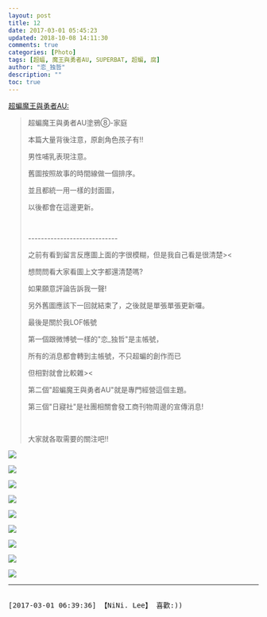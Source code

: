 ```yaml
---
layout: post
title: 12
date: 2017-03-01 05:45:23
updated: 2018-10-08 14:11:30
comments: true
categories: [Photo]
tags: [超蝠, 魔王與勇者AU, SUPERBAT, 超蝙, 腐]
author: "恋_独哲"
description: ""
toc: true
---
```


<p reblogfrom="reblogfrom"  ><a target="_blank" href="http://superbatdemogorgonandthebrave.lofter.com/post/1eb6db1d_e774ab8"  >超蝙魔王與勇者AU:</a></p> 
<blockquote> 
 <p>超蝙魔王與勇者AU塗鴉⑧-家庭</p> 
 <p>本篇大量背後注意，原創角色孩子有!!</p> 
 <p>男性哺乳表現注意。</p> 
 <p>舊圖按照故事的時間線做一個排序。</p> 
 <p>並且都統一用一樣的封面圖，</p> 
 <p>以後都會在這邊更新。</p> 
 <p><br /></p> 
 <p>----------------------------</p> 
 <p>之前有看到留言反應圖上面的字很模糊，但是我自己看是很清楚&gt;&lt;</p> 
 <p>想問問看大家看圖上文字都還清楚嗎?</p> 
 <p>如果願意評論告訴我一聲!</p> 
 <p>另外舊圖應該下一回就結束了，之後就是單張單張更新囉。</p> 
 <p>最後是關於我LOF帳號</p> 
 <p>第一個跟微博號一樣的&quot;恋_独哲&quot;是主帳號，</p> 
 <p>所有的消息都會轉到主帳號，不只超蝙的創作而已</p> 
 <p>但相對就會比較雜&gt;&lt;</p> 
 <p>第二個&quot;超蝙魔王與勇者AU&quot;就是專門經營這個主題。</p> 
 <p>第三個&quot;日寢社&quot;是社團相關會發工商刊物周邊的宣傳消息!</p> 
 <p><br /></p> 
 <p>大家就各取需要的關注吧!!</p> 
</blockquote>

![](https://raw.githubusercontent.com/alicewish/maple50821/master/img_YW5MWVN1NEpoZFhBZktHYnEva2c2RVAyZWxJYm9jTUNKNlRjRmVGL1BRU3BGblVQSXlubi9RPT0.jpg)

![](https://raw.githubusercontent.com/alicewish/maple50821/master/img_YW5MWVN1NEpoZFhBZktHYnEva2c2TUwybmw2N285YWEwQzArZGJMVk8ydmc4NmRaY3F6M213PT0.jpg)

![](https://raw.githubusercontent.com/alicewish/maple50821/master/img_YW5MWVN1NEpoZFhBZktHYnEva2c2SVZSd0cvUW5ubE5LeCtUSFpxQklIcXNLRmE1NElJWERnPT0.jpg)

![](https://raw.githubusercontent.com/alicewish/maple50821/master/img_YW5MWVN1NEpoZFhBZktHYnEva2c2RjJkSXhuTFplaG1BMG5VQjFxa0VreTdxL0xuUEdkZDhRPT0.jpg)

![](https://raw.githubusercontent.com/alicewish/maple50821/master/img_YW5MWVN1NEpoZFhBZktHYnEva2c2RHFZRmhESlZQd1ZRZnV3RlBPTDhaRWdiN2hObnkyRE1nPT0.jpg)

![](https://raw.githubusercontent.com/alicewish/maple50821/master/img_YW5MWVN1NEpoZFhBZktHYnEva2c2TG52NjIvNE4zNzN1YXFLZnFrejQwYnR1azFzaVdSMXNBPT0.jpg)

![](https://raw.githubusercontent.com/alicewish/maple50821/master/img_YW5MWVN1NEpoZFhBZktHYnEva2c2RXNFbTE1akM3dWJ1Tmp3UmNla3FrMW9OU2dINkpEeVhnPT0.jpg)

![](https://raw.githubusercontent.com/alicewish/maple50821/master/img_YW5MWVN1NEpoZFhBZktHYnEva2c2Tmo0OThaUTNzUllpemVIbXVMT0REbVpJcmJCV1pxakhnPT0.jpg)

![](https://raw.githubusercontent.com/alicewish/maple50821/master/img_YW5MWVN1NEpoZFhBZktHYnEva2c2RTUxb0oyZ2l0Yk85bVkxVW5HQnhNOEJ1QXdiYlpQMGRBPT0.jpg)

---

<pre>

[2017-03-01 06:39:36] 【NiNi. Lee】 喜歡:))

</pre>